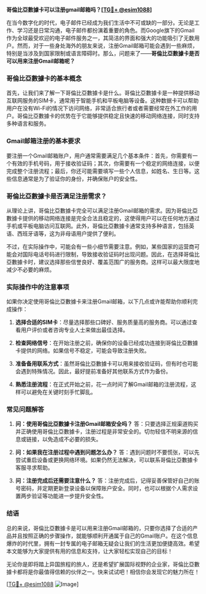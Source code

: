 **哥倫比亞數據卡可以注册gmail邮箱吗？[[TG💪+ @esim1088](https://t.me/s/esim1088)]**

在当今数字化的时代，电子邮件已经成为我们生活中不可或缺的一部分。无论是工作、学习还是日常沟通，电子邮件都扮演着重要的角色。而Google旗下的Gmail作为全球最受欢迎的电子邮件服务之一，其简洁的界面和强大的功能吸引了无数用户。然而，对于一些身处海外的朋友来说，注册Gmail邮箱可能会遇到一些麻烦，特别是当涉及到国家限制或语言障碍时。那么，问题来了——**哥倫比亞數據卡是否可以用来注册Gmail邮箱呢？**

### 哥倫比亞數據卡的基本概念

首先，让我们来了解一下哥倫比亞數據卡是什么。哥倫比亞數據卡是一种提供移动互联网服务的SIM卡，通常用于智能手机和平板电脑等设备。这种数据卡可以帮助用户在没有Wi-Fi的情况下访问网络，非常适合旅行者或者需要经常在外工作的用户。哥倫比亞數據卡的优势在于它能够提供稳定且快速的移动网络连接，同时支持多种语言和服务。

### Gmail邮箱注册的基本要求

要注册一个Gmail邮箱账户，用户通常需要满足几个基本条件：首先，你需要有一个有效的手机号码，用于接收验证码；其次，你需要有一个稳定的网络连接，以便完成整个注册流程；最后，你还可能需要填写一些个人信息，如姓名、生日等。这些信息通常是为了验证你的身份，并确保账户的安全性。

### 哥倫比亞數據卡是否满足注册需求？

从理论上讲，哥倫比亞數據卡完全可以满足注册Gmail邮箱的需求。因为哥倫比亞數據卡提供的移动网络连接是完全合法且稳定的，这使得用户可以在任何地方通过手机或平板电脑访问互联网。此外，哥倫比亞數據卡通常支持多种语言，包括英语、西班牙语等，这为非母语用户提供了便利。

不过，在实际操作中，可能会有一些小细节需要注意。例如，某些国家的运营商可能会对国际电话号码进行限制，导致接收验证码时出现问题。因此，在选择哥倫比亞數據卡时，建议选择那些信誉良好、覆盖范围广的服务商。这样可以最大限度地减少不必要的麻烦。

### 实际操作中的注意事项

如果你决定使用哥倫比亞數據卡来注册Gmail邮箱，以下几点或许能帮助你顺利完成操作：

1. **选择合适的SIM卡**：尽量选择那些口碑好、服务质量高的服务商。可以通过查看用户评价或者咨询专业人士来做出最佳选择。
   
2. **检查网络信号**：在开始注册之前，确保你的设备已经成功连接到哥倫比亞數據卡提供的网络。如果信号不稳定，可能会导致注册失败。

3. **准备备用联系方式**：虽然哥倫比亞數據卡可以用来接收验证码，但有时也可能会遇到特殊情况。因此，最好提前准备好其他联系方式作为备份。

4. **熟悉注册流程**：在正式开始之前，花一点时间了解Gmail邮箱的注册流程，这样可以避免在关键时刻手忙脚乱。

### 常见问题解答

1. **问：使用哥倫比亞數據卡注册Gmail邮箱安全吗？**
   答：只要选择正规渠道购买并正确使用哥倫比亞數據卡，注册过程是非常安全的。切勿轻信不明来源的信息或链接，以免造成不必要的损失。

2. **问：如果我在注册过程中遇到问题怎么办？**
   答：遇到问题时不要慌张，可以先尝试重启设备或更换网络环境。如果仍然无法解决，可以联系哥倫比亞數據卡客服寻求帮助。

3. **问：注册完成后还需要注意什么？**
   答：注册完成后，记得妥善保管好自己的账号密码，并定期更新登录设备以保障账户安全。同时，也可以根据个人需求设置两步验证等功能进一步提升安全性。

### 结语

总的来说，哥倫比亞數據卡是可以用来注册Gmail邮箱的，只要你选择了合适的产品并且按照正确的步骤操作，就能够顺利开通属于自己的Gmail账户。在这个信息爆炸的时代里，拥有一封专属的电子邮箱无疑会让我们的生活更加便捷高效。希望本文能够为大家提供有用的信息和支持，让大家轻松实现自己的目标！

无论你是即将踏上异国旅程的旅人，还是希望扩展国际视野的企业家，哥倫比亞數據卡都将是你最值得信赖的伙伴之一。快来试试吧！相信你会发现它的魅力所在！

[[TG💪+ @esim1088](https://t.me/s/esim1088) ![Image](https://i.postimg.cc/4NQfJmqS/Snipaste-2025-05-13-00-14-12.png)]